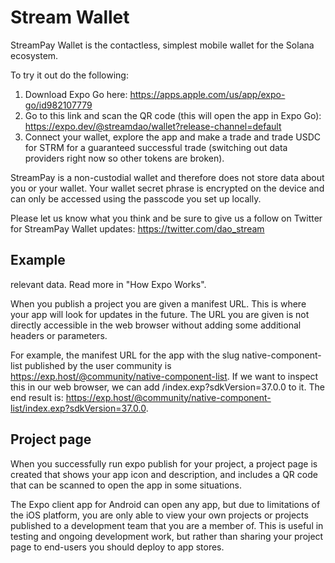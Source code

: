 # Stream Wallet

StreamPay Wallet is the contactless, simplest mobile wallet for the Solana ecosystem.

To try it out do the following:

1. Download Expo Go here: https://apps.apple.com/us/app/expo-go/id982107779
2. Go to this link and scan the QR code (this will open the app in Expo Go): https://expo.dev/@streamdao/wallet?release-channel=default
3. Connect your wallet, explore the app and make a trade and trade USDC for STRM for a guaranteed successful trade (switching out data providers right now so other tokens are broken).

StreamPay is a non-custodial wallet and therefore does not store data about you or your wallet. Your wallet secret phrase is encrypted on the device and can only be accessed using the passcode you set up locally.

Please let us know what you think and be sure to give us a follow on Twitter for StreamPay Wallet updates: https://twitter.com/dao_stream

## Example 

relevant data. Read more in "How Expo Works".

When you publish a project you are given a manifest URL. This is where your app will look for updates in the future. The URL you are given is not directly accessible in the web browser without adding some additional headers or parameters.

For example, the manifest URL for the app with the slug native-component-list published by the user community is https://exp.host/@community/native-component-list. If we want to inspect this in our web browser, we can add /index.exp?sdkVersion=37.0.0 to it. The end result is: https://exp.host/@community/native-component-list/index.exp?sdkVersion=37.0.0.


## Project page

When you successfully run expo publish for your project, a project page is created that shows your app icon and description, and includes a QR code that can be scanned to open the app in some situations.

The Expo client app for Android can open any app, but due to limitations of the iOS platform, you are only able to view your own projects or projects published to a development team that you are a member of. This is useful in testing and ongoing development work, but rather than sharing your project page to end-users you should deploy to app stores.
